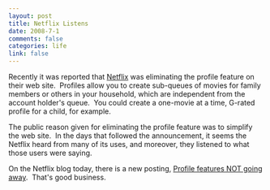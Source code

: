 ```yaml
--- 
layout: post
title: Netflix Listens
date: 2008-7-1
comments: false
categories: life
link: false
---
```

Recently it was reported that <a title="Netflix" href="http://netflix.com">Netflix</a> was eliminating the profile feature on their web site.  Profiles allow you to create sub-queues of movies for family members or others in your household, which are independent from the account holder's queue.  You could create a one-movie at a time, G-rated profile for a child, for example.

The public reason given for eliminating the profile feature was to simplify the web site.  In the days that followed the announcement, it seems the Netflix heard from many of its uses, and moreover, they listened to what those users were saying.

On the Netflix blog today, there is a new posting, <a title="Profile features NOT going away" href="http://blog.netflix.com/2008/06/profiles-feature-not-going-away.html">Profile features NOT going away</a>.  That's good business.
